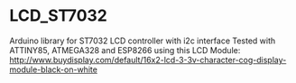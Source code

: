 # LCD_ST7032
Arduino library for ST7032 LCD controller with i2c interface
Tested with ATTINY85, ATMEGA328 and ESP8266 using this LCD Module: 
http://www.buydisplay.com/default/16x2-lcd-3-3v-character-cog-display-module-black-on-white
